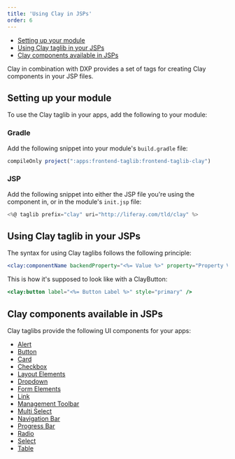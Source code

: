 ```yaml
---
title: 'Using Clay in JSPs'
order: 6
---
```


<div class="nav-toc-absolute">
<div class="nav-toc">

-   [Setting up your module](#setting-up-your-module)
-   [Using Clay taglib in your JSPs](#using-clay-taglib-in-your-jsps)
-   [Clay components available in JSPs](#clay-components-available-in-jsps)

</div>
</div>

Clay in combination with DXP provides a set of tags for creating Clay components in your JSP files.

## Setting up your module

To use the Clay taglib in your apps, add the following to your module:

### Gradle

Add the following snippet into your module's `build.gradle` file:

```jsx
compileOnly project(":apps:frontend-taglib:frontend-taglib-clay")
```

### JSP

Add the following snippet into either the JSP file you're using the component in, or in the module's `init.jsp` file:

```jsx
<%@ taglib prefix="clay" uri="http://liferay.com/tld/clay" %>
```

## Using Clay taglib in your JSPs

The syntax for using Clay taglibs follows the following principle:

```jsx
<clay:componentName backendProperty="<%= Value %>" property="Property Value" />
```

This is how it's supposed to look like with a ClayButton:

```jsx
<clay:button label="<%= Button Label %>" style="primary" />
```

## Clay components available in JSPs

Clay taglibs provide the following UI components for your apps:

-   [Alert](/docs/components/alert.html)
-   [Button](/docs/components/button.html)
-   [Card](/docs/components/card.html)
-   [Checkbox](/docs/components/checkbox.html)
-   [Layout Elements](/docs/components/layout.html)
-   [Dropdown](/docs/components/drop-down.html)
-   [Form Elements](/docs/components/form.html)
-   [Link](/docs/components/link.html)
-   [Management Toolbar](/docs/components/management-toolbar.html)
-   [Multi Select](/docs/components/multi-select.html)
-   [Navigation Bar](/docs/components/navigation-bar.html)
-   [Progress Bar](/docs/components/progress-bar.html)
-   [Radio](/docs/components/radio.html)
-   [Select](/docs/components/select.html)
-   [Table](/docs/components/table.html)

